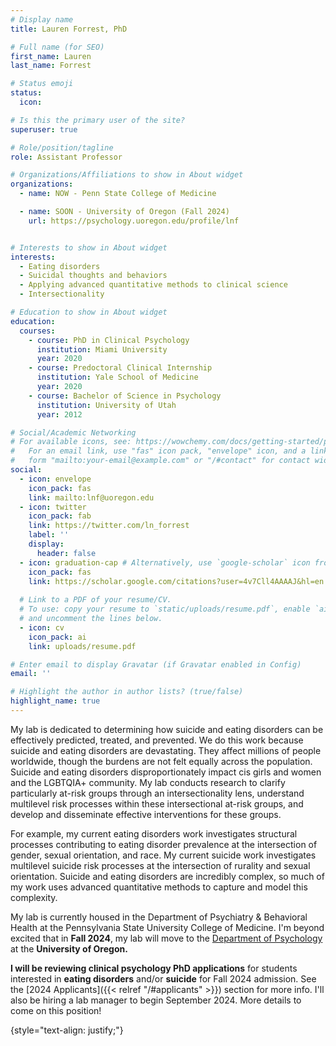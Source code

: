 ```yaml
---
# Display name
title: Lauren Forrest, PhD

# Full name (for SEO)
first_name: Lauren
last_name: Forrest

# Status emoji
status:
  icon: 

# Is this the primary user of the site?
superuser: true

# Role/position/tagline
role: Assistant Professor

# Organizations/Affiliations to show in About widget
organizations:
  - name: NOW - Penn State College of Medicine

  - name: SOON - University of Oregon (Fall 2024)
    url: https://psychology.uoregon.edu/profile/lnf


# Interests to show in About widget
interests:
  - Eating disorders
  - Suicidal thoughts and behaviors
  - Applying advanced quantitative methods to clinical science
  - Intersectionality

# Education to show in About widget
education:
  courses:
    - course: PhD in Clinical Psychology
      institution: Miami University
      year: 2020
    - course: Predoctoral Clinical Internship
      institution: Yale School of Medicine
      year: 2020
    - course: Bachelor of Science in Psychology
      institution: University of Utah
      year: 2012

# Social/Academic Networking
# For available icons, see: https://wowchemy.com/docs/getting-started/page-builder/#icons
#   For an email link, use "fas" icon pack, "envelope" icon, and a link in the
#   form "mailto:your-email@example.com" or "/#contact" for contact widget.
social:
  - icon: envelope
    icon_pack: fas
    link: mailto:lnf@uoregon.edu
  - icon: twitter
    icon_pack: fab
    link: https://twitter.com/ln_forrest
    label: ''
    display:
      header: false
  - icon: graduation-cap # Alternatively, use `google-scholar` icon from `ai` icon pack
    icon_pack: fas
    link: https://scholar.google.com/citations?user=4v7Cll4AAAAJ&hl=en
  
  # Link to a PDF of your resume/CV.
  # To use: copy your resume to `static/uploads/resume.pdf`, enable `ai` icons in `params.yaml`,
  # and uncomment the lines below.
  - icon: cv
    icon_pack: ai
    link: uploads/resume.pdf

# Enter email to display Gravatar (if Gravatar enabled in Config)
email: ''

# Highlight the author in author lists? (true/false)
highlight_name: true
---
```


My lab is dedicated to determining how suicide and eating disorders can be effectively predicted, treated, and prevented. We do this work because suicide and eating disorders are devastating. They affect millions of people worldwide, though the burdens are not felt equally across the population. Suicide and eating disorders disproportionately impact cis girls and women and the LGBTQIA+ community. My lab conducts research to clarify particularly at-risk groups through an intersectionality lens, understand multilevel risk processes within these intersectional at-risk groups, and develop and disseminate effective interventions for these groups. 

For example, my current eating disorders work investigates structural processes contributing to eating disorder prevalence at the intersection of gender, sexual orientation, and race. My current suicide work investigates multilevel suicide risk processes at the intersection of rurality and sexual orientation. Suicide and eating disorders are incredibly complex, so much of my work uses advanced quantitative methods to capture and model this complexity.

My lab is currently housed in the Department of Psychiatry & Behavioral Health at the Pennsylvania State University College of Medicine. I'm beyond excited that in **Fall 2024**, my lab will move to the [Department of Psychology](https://www.psychology.uoregon.edu) at the **University of Oregon.** 

**I will be reviewing clinical psychology PhD applications** for students interested in **eating disorders** and/or **suicide** for Fall 2024 admission. See the [2024 Applicants]({{< relref "/#applicants" >}}) section for more info. I'll also be hiring a lab manager to begin September 2024. More details to come on this position!

{style="text-align: justify;"}
